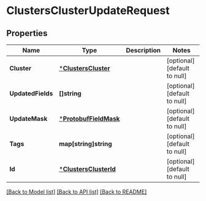 # ClustersClusterUpdateRequest

## Properties
Name | Type | Description | Notes
------------ | ------------- | ------------- | -------------
**Cluster** | [***ClustersCluster**](clustersCluster.md) |  | [optional] [default to null]
**UpdatedFields** | **[]string** |  | [optional] [default to null]
**UpdateMask** | [***ProtobufFieldMask**](protobufFieldMask.md) |  | [optional] [default to null]
**Tags** | **map[string]string** |  | [optional] [default to null]
**Id** | [***ClustersClusterId**](clustersClusterID.md) |  | [optional] [default to null]

[[Back to Model list]](../README.md#documentation-for-models) [[Back to API list]](../README.md#documentation-for-api-endpoints) [[Back to README]](../README.md)

